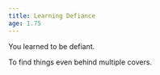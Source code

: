 ```yaml
---
title: Learning Defiance
age: 1.75
---
```

You learned to be defiant. <Mod stat="CHA"></Mod>

To find things even behind multiple covers. <Mod stat="PER"></Mod>
